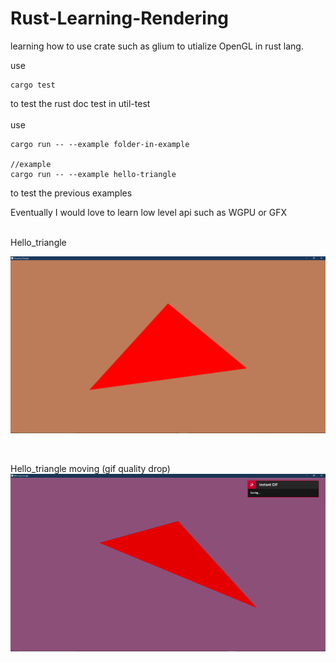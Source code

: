 # Rust-Learning-Rendering
learning how to use crate such as glium to utialize OpenGL in rust lang.

use 
```
cargo test
```
to test the rust doc test in util-test
<br/>
<br/>
use
```
cargo run -- --example folder-in-example

//example
cargo run -- --example hello-triangle
```
to test the previous examples

Eventually I would love to learn low level api such as WGPU or GFX 
<br/>

<br/>
Hello_triangle
<br/>

![title](https://github.com/KDahir247/Rust-Learning-Rendering/blob/main/pic/hello_triangle.png)

<br/>

Hello_triangle moving (gif quality drop)
![me](https://github.com/KDahir247/Rust-Learning-Rendering/blob/main/pic/hello_triangle_pingpong.gif)

